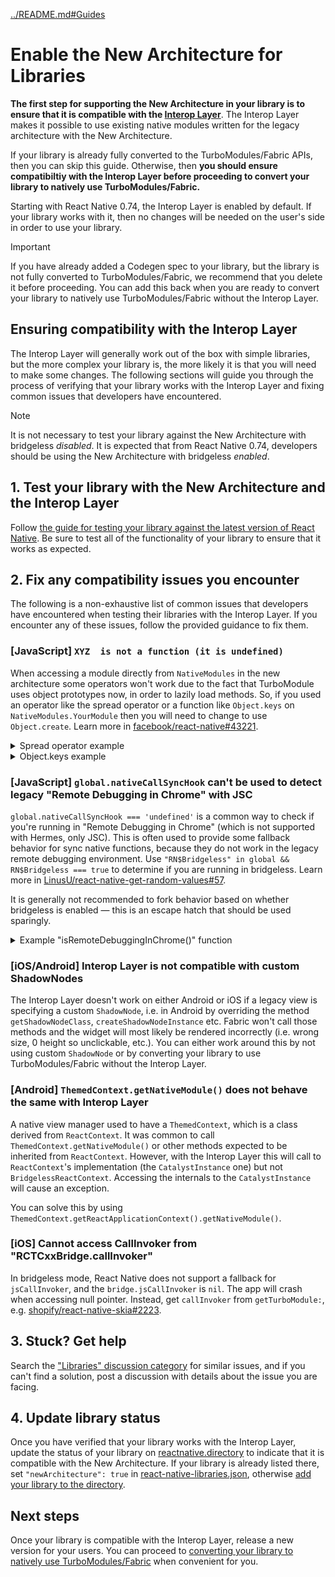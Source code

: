 [../README.md#Guides](../README.md#guides)

# Enable the New Architecture for Libraries

**The first step for supporting the New Architecture in your library is to ensure that it is compatible with the [Interop Layer](https://github.com/reactwg/react-native-new-architecture/discussions/135)**. The Interop Layer makes it possible to use existing native modules written for the legacy architecture with the New Architecture.

If your library is already fully converted to the TurboModules/Fabric APIs, then you can skip this guide. Otherwise, then **you should ensure compatibiltiy with the Interop Layer before proceeding to convert your library to natively use TurboModules/Fabric.**

Starting with React Native 0.74, the Interop Layer is enabled by default. If your library works with it, then no changes will be needed on the user's side in order to use your library.

> [!IMPORTANT]
> If you have already added a Codegen spec to your library, but the library is not fully converted to TurboModules/Fabric, we recommend that you delete it before proceeding. You can add this back when you are ready to convert your library to natively use TurboModules/Fabric without the Interop Layer.

## Ensuring compatibility with the Interop Layer

The Interop Layer will generally work out of the box with simple libraries, but the more complex your library is, the more likely it is that you will need to make some changes. The following sections will guide you through the process of verifying that your library works with the Interop Layer and fixing common issues that developers have encountered.

> [!NOTE]
> It is not necessary to test your library against the New Architecture with bridgeless _disabled_. It is expected that from React Native 0.74, developers should be using the New Architecture with bridgeless _enabled_.

## 1. Test your library with the New Architecture and the Interop Layer

Follow [the guide for testing your library against the latest version of React Native](https://gist.github.com/cipolleschi/82b7a9561b8861330efabbd3eb08c6f5). Be sure to test all of the functionality of your library to ensure that it works as expected.

## 2. Fix any compatibility issues you encounter

The following is a non-exhaustive list of common issues that developers have encountered when testing their libraries with the Interop Layer. If you encounter any of these issues, follow the provided guidance to fix them.

### [JavaScript] `XYZ  is not a function (it is undefined)`

When accessing a module directly from `NativeModules` in the new architecture some operators won't work due to the fact that TurboModule uses object prototypes now, in order to lazily load methods. So, if you used an operator like the spread operator or a function like `Object.keys` on `NativeModules.YourModule` then you will need to change to use `Object.create`. Learn more in [facebook/react-native#43221](https://github.com/facebook/react-native/issues/43221).

<details>
<summary>Spread operator example</summary>

```js
// Before: spread operator worked, but it will not with interop
export default {
  ...NativeModules.RNCNetInfo,
  get eventEmitter(): NativeEventEmitter {
     ...
  }
}
```

```js
// After: use Object.create instead
Object.create(NativeModules.RNCNetInfo, {
   eventEmitter: {
     get: () => {...},
     enumerable: true,
  },
})
```

</details>

<details>
<summary>Object.keys example</summary>

```js
// Before: Object.keys worked, but it will not with interop
Object.keys(NativeModules.RNCNetInfo).forEach((key) => {
  ...
})
```

```js
// After: use for ... in instead
for (const key in NativeModules.RNCNetInfo) {
  ...
}
```

</details>

### [JavaScript] `global.nativeCallSyncHook` can't be used to detect legacy "Remote Debugging in Chrome" with JSC

`global.nativeCallSyncHook === 'undefined'` is a common way to check if you're running in "Remote Debugging in Chrome" (which is not supported with Hermes, only JSC). This is often used to provide some fallback behavior for sync native functions, because they do not work in the legacy remote debugging environment. Use `"RN$Bridgeless" in global && RN$Bridgeless === true` to determine if you are running in bridgeless. Learn more in [LinusU/react-native-get-random-values#57](https://github.com/LinusU/react-native-get-random-values/pull/57).

It is generally not recommended to fork behavior based on whether bridgeless is enabled — this is an escape hatch that should be used sparingly.


<details>
<summary>Example "isRemoteDebuggingInChrome()" function</summary>

```js
function isRemoteDebuggingInChrome () {
  // Remote debugging in Chrome is not supported in bridgeless
  if ('RN$Bridgeless' in global && RN$Bridgeless === true) {
    return false
  }

  return __DEV__ && typeof global.nativeCallSyncHook === 'undefined'
}
```

</details>

### [iOS/Android] Interop Layer is not compatible with custom ShadowNodes

The Interop Layer doesn't work on either Android or iOS if a legacy view is specifying a custom `ShadowNode`, i.e. in Android by overriding the method `getShadowNodeClass`, `createShadowNodeInstance` etc. Fabric won't call those methods and the widget will most likely be rendered incorrectly (i.e. wrong size, 0 height so unclickable, etc.). You can either work around this by not using custom `ShadowNode` or by converting your library to use TurboModules/Fabric without the Interop Layer.

### [Android] `ThemedContext.getNativeModule()` does not behave the same with Interop Layer

A native view manager used to have a `ThemedContext`, which is a class derived from `ReactContext`. It was common to call `ThemedContext.getNativeModule()` or other methods expected to be inherited from `ReactContext`. However, with the Interop Layer this will call to `ReactContext`'s implementation (the `CatalystInstance` one) but not `BridgelessReactContext`. Accessing the internals to the `CatalystInstance` will cause an exception.

You can solve this by using `ThemedContext.getReactApplicationContext().getNativeModule()`.

### [iOS] Cannot access CallInvoker from "RCTCxxBridge.callInvoker"

In bridgeless mode, React Native does not support a fallback for `jsCallInvoker`, and the `bridge.jsCallInvoker` is `nil`. The app will crash when accessing null pointer. Instead, get `callInvoker` from `getTurboModule:`, e.g. [shopify/react-native-skia#2223](https://github.com/Shopify/react-native-skia/pull/2223).

## 3. Stuck? Get help

Search the ["Libraries" discussion category](https://github.com/reactwg/react-native-new-architecture/discussions/categories/libraries) for similar issues, and if you can't find a solution, post a discussion with details about the issue you are facing.

## 4. Update library status

Once you have verified that your library works with the Interop Layer, update the status of your library on [reactnative.directory](https://reactnative.directory/) to indicate that it is compatible with the New Architecture. If your library is already listed there, set `"newArchitecture": true` in [react-native-libraries.json](https://github.com/react-native-community/directory/blob/main/react-native-libraries.json), otherwise [add your library to the directory](https://github.com/react-native-community/directory?tab=readme-ov-file#how-do-i-add-a-library).

## Next steps

Once your library is compatible with the Interop Layer, release a new version for your users. You can proceed to [converting your library to natively use TurboModules/Fabric](enable-libraries-turbomodules.md) when convenient for you.
